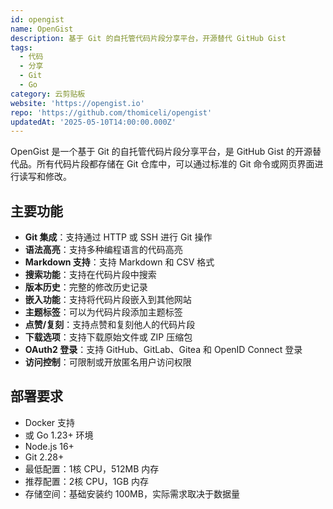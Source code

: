 ```yaml
---
id: opengist
name: OpenGist
description: 基于 Git 的自托管代码片段分享平台，开源替代 GitHub Gist
tags:
  - 代码
  - 分享
  - Git
  - Go
category: 云剪贴板
website: 'https://opengist.io'
repo: 'https://github.com/thomiceli/opengist'
updatedAt: '2025-05-10T14:00:00.000Z'
---
```


OpenGist 是一个基于 Git 的自托管代码片段分享平台，是 GitHub Gist 的开源替代品。所有代码片段都存储在 Git 仓库中，可以通过标准的 Git 命令或网页界面进行读写和修改。

## 主要功能

- **Git 集成**：支持通过 HTTP 或 SSH 进行 Git 操作
- **语法高亮**：支持多种编程语言的代码高亮
- **Markdown 支持**：支持 Markdown 和 CSV 格式
- **搜索功能**：支持在代码片段中搜索
- **版本历史**：完整的修改历史记录
- **嵌入功能**：支持将代码片段嵌入到其他网站
- **主题标签**：可以为代码片段添加主题标签
- **点赞/复刻**：支持点赞和复刻他人的代码片段
- **下载选项**：支持下载原始文件或 ZIP 压缩包
- **OAuth2 登录**：支持 GitHub、GitLab、Gitea 和 OpenID Connect 登录
- **访问控制**：可限制或开放匿名用户访问权限

## 部署要求

- Docker 支持
- 或 Go 1.23+ 环境
- Node.js 16+
- Git 2.28+
- 最低配置：1核 CPU，512MB 内存
- 推荐配置：2核 CPU，1GB 内存
- 存储空间：基础安装约 100MB，实际需求取决于数据量 